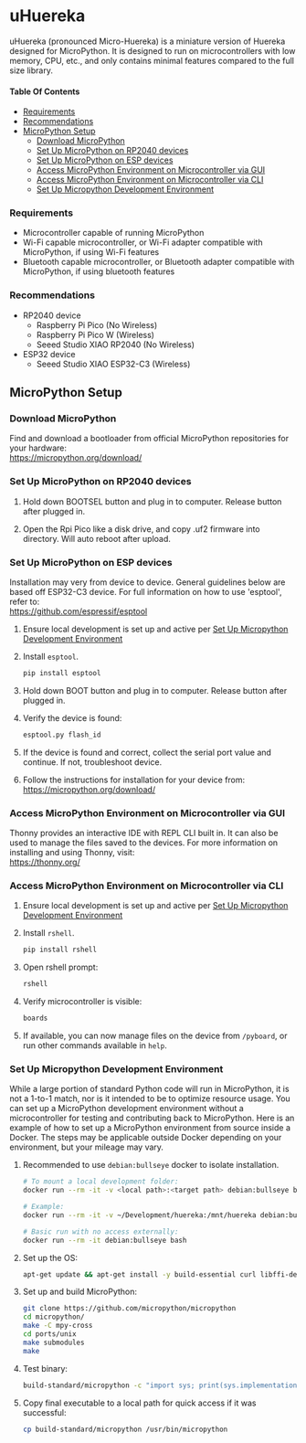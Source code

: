 # uHuereka

uHuereka (pronounced Micro-Huereka) is a miniature version of Huereka designed for MicroPython. It is designed
to run on microcontrollers with low memory, CPU, etc., and only contains minimal features compared to the
full size library.


#### Table Of Contents

* [Requirements](#requirements)
* [Recommendations](#recommendations)
* [MicroPython Setup](#micropython-setup)
  * [Download MicroPython](#download-micropython)
  * [Set Up MicroPython on RP2040 devices](#set-up-micropython-on-rp2040-devices)
  * [Set Up MicroPython on ESP devices](#set-up-micropython-on-esp-devices)
  * [Access MicroPython Environment on Microcontroller via GUI](#access-micropython-environment-on-microcontroller-via-gui)
  * [Access MicroPython Environment on Microcontroller via CLI](#access-micropython-environment-on-microcontroller-via-cli)
  * [Set Up Micropython Development Environment](#set-up-micropython-development-environment)


### Requirements

* Microcontroller capable of running MicroPython
* Wi-Fi capable microcontroller, or Wi-Fi adapter compatible with MicroPython, if using Wi-Fi features
* Bluetooth capable microcontroller, or Bluetooth adapter compatible with MicroPython, if using bluetooth features


### Recommendations

* RP2040 device
  * Raspberry Pi Pico (No Wireless)
  * Raspberry Pi Pico W (Wireless)
  * Seeed Studio XIAO RP2040 (No Wireless)
* ESP32 device
  * Seeed Studio XIAO ESP32-C3 (Wireless)


## MicroPython Setup

### Download MicroPython

Find and download a bootloader from official MicroPython repositories for your hardware:  
https://micropython.org/download/


### Set Up MicroPython on RP2040 devices

1. Hold down BOOTSEL button and plug in to computer. Release button after plugged in.

2. Open the Rpi Pico like a disk drive, and copy .uf2 firmware into directory. Will auto reboot after upload.


### Set Up MicroPython on ESP devices

Installation may very from device to device. General guidelines below are based off ESP32-C3 device.
For full information on how to use 'esptool', refer to:  
https://github.com/espressif/esptool

1. Ensure local development is set up and active per [Set Up Micropython Development Environment](../SETUP.md#set-up-huereka-development-environment)

2. Install `esptool`.
   ```bash
   pip install esptool
   ```

3. Hold down BOOT button and plug in to computer. Release button after plugged in.

4. Verify the device is found:
   ```bash
   esptool.py flash_id
   ```

5. If the device is found and correct, collect the serial port value and continue. If not, troubleshoot device.

6. Follow the instructions for installation for your device from:
    https://micropython.org/download/


### Access MicroPython Environment on Microcontroller via GUI

Thonny provides an interactive IDE with REPL CLI built in. It can also be used to manage the files saved to the devices.
For more information on installing and using Thonny, visit:  
https://thonny.org/


### Access MicroPython Environment on Microcontroller via CLI

1. Ensure local development is set up and active per [Set Up Micropython Development Environment](../SETUP.md#set-up-huereka-development-environment)

2. Install `rshell`.
   ```bash
   pip install rshell
   ```

3. Open rshell prompt:
   ```bash
   rshell
   ```

4. Verify microcontroller is visible:
   ```bash
   boards
   ```

5. If available, you can now manage files on the device from `/pyboard`, or run other commands available in `help`.


### Set Up Micropython Development Environment

While a large portion of standard Python code will run in MicroPython, it is not a 1-to-1 match, nor is it
intended to be to optimize resource usage. You can set up a MicroPython development environment without
a microcontroller for testing and contributing back to MicroPython. Here is an example of how to set up a
MicroPython environment from source inside a Docker. The steps may be applicable outside Docker depending on
your environment, but your mileage may vary.

1. Recommended to use `debian:bullseye` docker to isolate installation.
   ```bash
   # To mount a local development folder:
   docker run --rm -it -v <local path>:<target path> debian:bullseye bash

   # Example:
   docker run --rm -it -v ~/Development/huereka:/mnt/huereka debian:bullseye bash

   # Basic run with no access externally:
   docker run --rm -it debian:bullseye bash
   ```

2. Set up the OS:
   ```bash
   apt-get update && apt-get install -y build-essential curl libffi-dev git pkg-config python-dev python3 python3-venv python3-pip vim wget
   ```

3. Set up and build MicroPython:
   ```bash
   git clone https://github.com/micropython/micropython
   cd micropython/
   make -C mpy-cross
   cd ports/unix
   make submodules
   make
   ```

4. Test binary:
   ```bash
   build-standard/micropython -c "import sys; print(sys.implementation)"
   ```

5. Copy final executable to a local path for quick access if it was successful:
   ```bash
   cp build-standard/micropython /usr/bin/micropython
   ```
